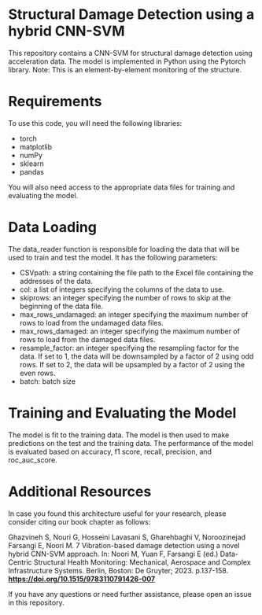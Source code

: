 # Structural Damage Detection using a hybrid CNN-SVM
This repository contains a CNN-SVM for structural damage detection using acceleration data. The model is implemented in Python using the Pytorch library.
Note: This is an element-by-element monitoring of the structure.

# Requirements
To use this code, you will need the following libraries:

* torch
* matplotlib
* numPy
* sklearn
* pandas

You will also need access to the appropriate data files for training and evaluating the model.

# Data Loading
The data_reader function is responsible for loading the data that will be used to train and test the model. It has the following parameters:

* CSVpath: a string containing the file path to the Excel file containing the addresses of the data.
* col: a list of integers specifying the columns of the data to use.
* skiprows: an integer specifying the number of rows to skip at the beginning of the data file.
* max_rows_undamaged: an integer specifying the maximum number of rows to load from the undamaged data files.
* max_rows_damaged: an integer specifying the maximum number of rows to load from the damaged data files.
* resample_factor: an integer specifying the resampling factor for the data. If set to 1, the data will be downsampled by a factor of 2 using odd rows. If set to 2, the data will be upsampled by a factor of 2 using the even rows.
* batch: batch size

# Training and Evaluating the Model
The model is fit to the training data. The model is then used to make predictions on the test and the training data. The performance of the model is evaluated based on accuracy, f1 score, recall, precision, and roc_auc_score.

# Additional Resources
In case you found this architecture useful for your research, please consider citing our book chapter as follows:  

Ghazvineh S, Nouri G, Hosseini Lavasani S, Gharehbaghi V, Noroozinejad Farsangi E, Noori M. 7 Vibration-based damage detection using a novel hybrid CNN-SVM approach. In: Noori M, Yuan F, Farsangi E (ed.) Data-Centric Structural Health Monitoring: Mechanical, Aerospace and Complex Infrastructure Systems. Berlin, Boston: De Gruyter; 2023. p.137-158. **https://doi.org/10.1515/9783110791426-007**

If you have any questions or need further assistance, please open an issue in this repository.
